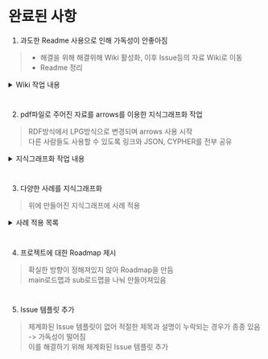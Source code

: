 # 완료된 사항

1. 과도한 Readme 사용으로 인해 가독성이 안좋아짐
> * 해결을 위해 해결위해 Wiki 활성화, 이후 Issue등의 자료 Wiki로 이동  
> * Readme 정리

<details>
<summary> Wiki 작업 내용</summary>
<div markdown="1">
  
* 미디어믹스, 메타데이터, 원소스멀티유즈, 트랜스 미디어, 지식그래프
* LPG 그래프 작성법
* RDF, LPG 개념 정의
* 국내외 논문
* 그래프 데이터베이스
* 미디어 변형 유형
* Neo4j 개념 정의, 명령어, JSON 파일 열기

</div>
</details>
  
#

2. pdf파일로 주어진 자료를 arrows를 이용한 지식그래프화 작업
> RDF방식에서 LPG방식으로 변경되며 arrows 사용 시작  
> 다른 사람들도 사용할 수 있도록 링크와 JSON, CYPHER를 전부 공유
<details>
<summary> 지식그래프화 작업 내용</summary>
<div markdown="1">

* 웹소설>웹툰
* 웹소설>드라마
* 웹툰>드라마
* 웹툰>게임
* 웹툰>굿즈
* 웹툰>무빙툰
* 웹툰>영화
* 웹툰>애니메이션
* 웹툰>뮤지컬

</div>
</details>
  
#

3. 다양한 사례를 지식그래프화
> 위에 만들어진 지식그래프에 사례 적용
<details>
<summary> 사례 적용 목록 </summary>
<div markdown="1">
  

* 전자오락 수호대
* 신과 함께
* 화산귀환
* 좀비딸
* 두번 사는 랭커
* 어게인 마이 라이프
* 여신강림
* 리버스빌런
* 도굴왕
* 이태원클라쓰
* 사내맞선
* 구해줘
* 미생
* 북검전기
* 치즈인더트랩
* 내일
* 마음의 소리
* 신의 탑
* 독립 일기
* 지금 우리 학교는
* 스위트 홈
* 시동
* 은밀하게 위대하게
* 대학일기

> [사례 분류](https://github.com/chunsejin/web-media-mix/blob/main/PDF%EC%9E%90%EB%A3%8C_arrows/%EC%82%AC%EB%A1%80/%EC%82%AC%EB%A1%80%20%EC%A0%81%EC%9A%A9%20%EB%AA%A8%EC%9D%8C.md)
  

  
  
</div>
</details>
  

</div>
</details>

#

4. 프로젝트에 대한 Roadmap 제시
> 확실한 방향이 정해져있지 않아 Roadmap을 만듬  
> main로드맵과 sub로드맵을 나눠 만들어져있음


#

5. Issue 템플릿 추가
> 체계화된 Issue 템플릿이 없어 적절한 제목과 설명이 누락되는 경우가 종종 있음 -> 가독성이 떨어짐  
> 이를 해결하기 위해 체계화된 Issue 템플릿 추가
